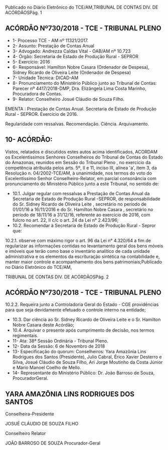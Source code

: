 Publicado  no  Diário Eletrônico do TCE/AM,TRIBUNAL DE CONTAS DIV. DE  ACÓRDÃOSPág. 1

## ACÓRDÃO Nº730/2018 - TCE - TRIBUNAL PLENO

- 1- Processo TCE - AM nº 11321/2017.
- 2- Assunto: Prestação de Contas Anual
- 3- Advogado: Andrezza Caldas Vital - OAB/AM nº 10.723
- 4- Órgão: Secretaria de Estado de Produção Rural - SEPROR
- 5- Exercício: 2016
- 6- Responsável: Hamilton  Nobre  Casara  (Ordenador  de  Despesa),  Sidney  Ricardo  de Oliveira Leite (Ordenador de Despesa)
- 7- Unidade Técnica: DICAD-AM
- 8- Pronunciamento  do Ministério  Público  junto  ao Tribunal  de Contas: Parecer  nº 4417/2018-DMP, Dra. Elizângela Lima Costa Marinho, Procuradora de Contas.
- 9- Relator: Conselheiro Josué Cláudio de Souza Filho.

EMENTA :  Prestação  de  Contas  Anual.  Secretaria de Estado de Produção Rural - SEPROR. Exercício de 2016.

Regularidade com ressalvas. Recomendação. Ciência. Arquivamento.

## 10-  ACÓRDÃO:

Vistos, relatados e discutidos estes autos acima identificados, ACORDAM os Excelentíssimos Senhores Conselheiros do Tribunal de Contas do Estado do Amazonas, reunidos em Sessão do Tribunal Pleno , no exercício da competência atribuída pelos arts. 5º, II e 11, inciso III, alínea 'a', item 3, da Resolução n. 04/2002-TCE/AM, à unanimidade, nos termos do voto do Excelentíssimo Senhor Conselheiro-Relator, em parcial consonância com pronunciamento do Ministério Público junto a este Tribunal, no sentido de:

- 10.1. Julgar  regular  com  ressalvas a  Prestação  de  Contas  Anual  da Secretaria de Estado de Produção Rural -SEPROR, de responsabilidade do Sr. Sidney Ricardo de Oliveira Leite , secretário no período de 01/01/16 a 16/11/2016 e do Sr. Hamilton Nobre Casara , secretário no período de 18/11/16 a 31/12/16, referente ao exercício de 2016, com fulcro no art. 22, II c/c o art. 24 da Lei n° 2.423/96;
- 10.2.  Recomendar à Secretaria de Estado de Produção Rural - Sepror que:

10.2.1.  observe com máximo rigor o art. 96  da Lei n° 4.320/64 a fim de regularizar as informações contidas no levantamento geral  dos  bens  móveis  e  imóveis  que  terão  como  base  o inventário  analítico  de  cada  unidade  administrativa  e  os elementos  da  escrituração  sintética na contabilidade e, manter maior controle e acompanhamento dos bens patrimoniais;Publicado  no  Diário Eletrônico do TCE/AM,

TRIBUNAL DE CONTAS DIV. DE  ACÓRDÃOSPág. 2

## ACÓRDÃO Nº730/2018 - TCE - TRIBUNAL PLENO

10.2.2.  Requeira  junto  a  Controladoria  Geral  do  Estado  -  CGE providências para que seja devidamente efetuado o controle interno na entidade;

- 10.3. Dar ciência ao Sr. Sidney Ricardo de Oliveira Leite e o Sr. Hamilton Nobre Casara deste Acórdão;
- 10.4. Arquivar o presente após  cumprimento  de  decisão,  nos  termos regimentais.
- 11-  Ata: 38ª Sessão Ordinária - Tribunal Pleno.
- 12-  Data da Sessão: 6 de Novembro de 2018
- 13-  Especificação  do  quorum: Conselheiros: Yara  Amazônia  Lins  Rodrigues  dos Santos  (Presidente),  Julio  Cabral,  Érico  Xavier  Desterro  e  Silva,  Josué  Cláudio  de Souza Filho, Ari Jorge Moutinho da Costa Júnior e Mario Manoel Coelho de Mello.
- 14-  Representante do Ministério Público: Dr. João Barroso de Souza, ProcuradorGeral.

## YARA AMAZÔNIA LINS RODRIGUES DOS SANTOS

Conselheira-Presidente

JOSUÉ CLÁUDIO DE SOUZA FILHO

Conselheiro Relator

JOÃO BARROSO DE SOUZA Procurador-Geral